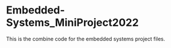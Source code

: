 # Embedded-Systems_MiniProject2022
This is the combine code for the embedded systems project files. 
